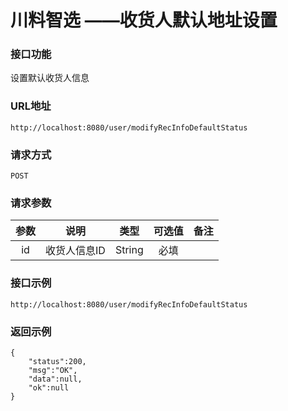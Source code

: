 # 川料智选 ——收货人默认地址设置

### 接口功能

设置默认收货人信息

### URL地址

```
http://localhost:8080/user/modifyRecInfoDefaultStatus
```

### 请求方式

`POST`

### 请求参数

|   参数    |   说明   |     类型      | 可选值 |     备注     |
| :-------: | :------: | :-----------: | :----: | :----------: |
| id | 收货人信息ID |    String     |  必填  |     |

### 接口示例

```
http://localhost:8080/user/modifyRecInfoDefaultStatus
```



### 返回示例

```
{
    "status":200,
    "msg":"OK",
    "data":null,
    "ok":null
}
```

